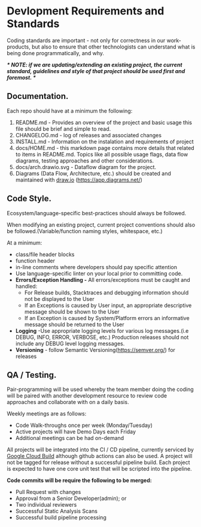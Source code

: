 # Devlopment Requirements and Standards

Coding standards are important - not only for correctness in our work-products, but also to ensure that other technologists can understand what is being done programmatically, and why.

 

***\* NOTE: if we are updating/extending an existing project, the current standard, guidelines and style of that project should be used first and foremost. \****

## Documentation.

Each repo should have at a minimum the following:

1. README.md - Provides an overview of the project and basic usage this file should be brief and simple to read.
2. CHANGELOG.md - log of releases and associated changes
3. INSTALL.md - Information on the instalation and requirements of project 
4. docs/HOME.md - this markdown page contains more details that related to items in README.md.  Topics like all possible usage flags, data flow diagrams, testing approaches and other considerations.
5. docs/arch.drawio.svg - Dataflow diagram for the project.
6. Diagrams (Data Flow, Architecture, etc.) should be created and maintained with [draw.io](http://draw.io) (https://app.diagrams.net/)
   
   

## Code Style.

Ecosystem/language-specific best-practices should always be followed.  

When modifying an existing project, current project conventions should also be followed.(Variable/function naming styles, whitespace, etc.)

At a minimum:

- class/file header blocks
- function header
- in-line comments where developers should pay specific attention
- Use language-specific linter on your local prior to committing code.
- **Errors/Exception Handling -** All errors/exceptions must be caught and handled:
  - For Release builds, Stacktraces and debugging information should not be displayed to the User 
  - If an Exceptions is caused by User input, an appropriate descriptive message should be shown to the User
  - If an Exception is caused by System/Platform errors an informative message should be returned to the User
- **Logging** -Use appropriate logging levels for various log messages.(i.e DEBUG, INFO, ERROR, VERBOSE, etc.)  Production releases should not include any DEBUG level logging messages.
- **Versioning** - follow Semantic Versioning(https://semver.org/) for releases 

## QA / Testing.

Pair-programming will be used whereby the team member doing the coding will be paired with another development resource to review code approaches and collaborate with on a daily basis.  

Weekly meetings are as follows:

- Code Walk-throughs once per week (Monday/Tuesday)
- Active projects will have Demo Days each Friday
- Additional meetings can be had on-demand 

All projects will be integrated into the CI / CD pipeline, currently serviced by [Google Cloud Build](https://console.cloud.google.com/cloud-build/dashboard?folder=true&organizationId=true&project=storj-utropic-services) although github actions can also be used.  A project will not be tagged for release without a successful pipeline build.  Each project is expected to have one core unit test that will be scripted into the pipeline.

**Code commits will be require the following to be merged:**

- Pull Request with changes
- Approval from a Senior Developer(admin); or
- Two individual reviewers
- Successful Static Analysis Scans
- Successful build pipeline processing
